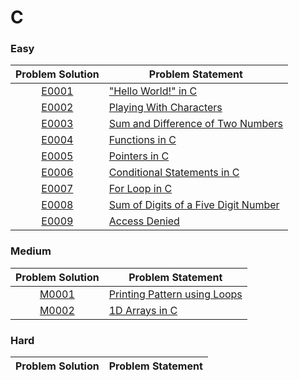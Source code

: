 # C

### Easy

|Problem Solution|Problem Statement|
|:--------------:|-----------------|
|[E0001]|["Hello World!" in C]|
|[E0002]|[Playing With Characters]|
|[E0003]|[Sum and Difference of Two Numbers]|
|[E0004]|[Functions in C]|
|[E0005]|[Pointers in C]|
|[E0006]|[Conditional Statements in C]|
|[E0007]|[For Loop in C]|
|[E0008]|[Sum of Digits of a Five Digit Number]|
|[E0009]|[Access Denied]|

### Medium

|Problem Solution|Problem Statement|
|:--------------:|-----------------|
|[M0001]|[Printing Pattern using Loops]|
|[M0002]|[1D Arrays in C]|

### Hard

|Problem Solution|Problem Statement|
|:--------------:|-----------------|

[//]: # (Easy)

[E0001]: Easy/E0001.c
["Hello World!" in C]: https://www.hackerrank.com/challenges/hello-world-c/problem

[E0002]: Easy/E0002.c
[Playing With Characters]: https://www.hackerrank.com/challenges/playing-with-characters/problem

[E0003]: Easy/E0003.c
[Sum and Difference of Two Numbers]: https://www.hackerrank.com/challenges/sum-numbers-c/problem

[E0004]: Easy/E0004.c
[Functions in C]: https://www.hackerrank.com/challenges/functions-in-c/problem

[E0005]: Easy/E0005.c
[Pointers in C]: https://www.hackerrank.com/challenges/pointer-in-c/problem

[E0006]: Easy/E0006.c
[Conditional Statements in C]: https://www.hackerrank.com/challenges/conditional-statements-in-c/problem

[E0007]: Easy/E0007.c
[For Loop in C]: https://www.hackerrank.com/challenges/for-loop-in-c/problem

[E0008]: Easy/E0008.c
[Sum of Digits of a Five Digit Number]: https://www.hackerrank.com/challenges/sum-of-digits-of-a-five-digit-number/problem

[E0009]: Easy/E0009.c
[Access Denied]: https://www.hackerrank.com/challenges/recursion-in-c/problem

[//]: # (Medium)

[M0001]: Medium/M0001.c
[Printing Pattern using Loops]: https://www.hackerrank.com/challenges/printing-pattern-2/problem

[M0002]: Medium/M0002.c
[1D Arrays in C]: https://www.hackerrank.com/challenges/1d-arrays-in-c/problem

[//]: # (Hard)

[//]: # (EOF)